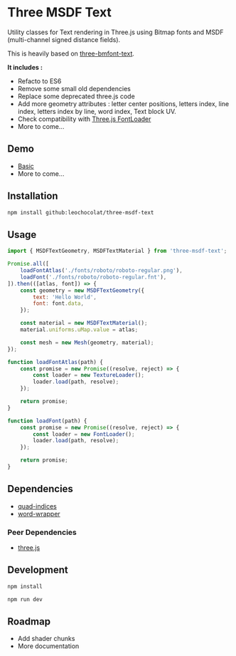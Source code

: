 # Three MSDF Text

Utility classes for Text rendering in Three.js using Bitmap fonts and MSDF (multi-channel signed distance fields).

This is heavily based on [three-bmfont-text](https://github.com/Jam3/three-bmfont-text).

**It includes :**

- Refacto to ES6
- Remove some small old dependencies
- Replace some deprecated three.js code
- Add more geometry attributes : letter center positions, letters index, line index, letters index by line, word index, Text block UV.
- Check compatibility with [Three.js FontLoader](https://github.com/mrdoob/three.js/blob/master/examples/jsm/loaders/FontLoader.js)
- More to come...

## Demo

- [Basic](https://leochocolat.github.io/three-msdf-text/demo/)
- More to come...

## Installation

```bash
npm install github:leochocolat/three-msdf-text
```

## Usage

```js
import { MSDFTextGeometry, MSDFTextMaterial } from 'three-msdf-text';

Promise.all([
    loadFontAtlas('./fonts/roboto/roboto-regular.png'),
    loadFont('./fonts/roboto/roboto-regular.fnt'),
]).then(([atlas, font]) => {
    const geometry = new MSDFTextGeometry({
        text: 'Hello World',
        font: font.data,
    });

    const material = new MSDFTextMaterial();
    material.uniforms.uMap.value = atlas;

    const mesh = new Mesh(geometry, material);
});

function loadFontAtlas(path) {
    const promise = new Promise((resolve, reject) => {
        const loader = new TextureLoader();
        loader.load(path, resolve);
    });

    return promise;
}

function loadFont(path) {
    const promise = new Promise((resolve, reject) => {
        const loader = new FontLoader();
        loader.load(path, resolve);
    });

    return promise;
}
```

## Dependencies

- [quad-indices](https://www.npmjs.com/package/quad-indices)
- [word-wrapper](https://www.npmjs.com/package/word-wrapper)

### Peer Dependencies

- [three.js](https://www.npmjs.com/package/three)

## Development

```bash
npm install
```

```bash
npm run dev
```

## Roadmap

- Add shader chunks
- More documentation
